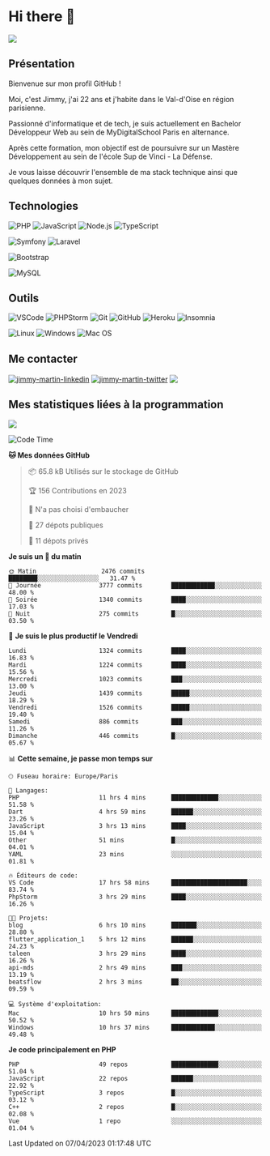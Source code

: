 # Hi there 👋

![](https://komarev.com/ghpvc/?username=jimmy-martin&color=1a1b27)

<!--
**jimmy-martin/jimmy-martin** is a ✨ _special_ ✨ repository because its `README.md` (this file) appears on your GitHub profile.

Here are some ideas to get you started:

- 🔭 I’m currently working on ...
- 🌱 I’m currently learning ...
- 👯 I’m looking to collaborate on ...
- 🤔 I’m looking for help with ...
- 💬 Ask me about ...
- 📫 How to reach me: ...
- 😄 Pronouns: ...
- ⚡ Fun fact: ...
-->

## Présentation

Bienvenue sur mon profil GitHub !

Moi, c'est Jimmy, j'ai 22 ans et j'habite dans le Val-d'Oise en région parisienne.

Passionné d'informatique et de tech, je suis actuellement en Bachelor Développeur Web au sein de MyDigitalSchool Paris en alternance.

Après cette formation, mon objectif est de poursuivre sur un Mastère Développement au sein de l'école Sup de Vinci - La Défense.

Je vous laisse découvrir l'ensemble de ma stack technique ainsi que quelques données à mon sujet.

## Technologies

<div>

![PHP](https://img.shields.io/badge/PHP-777BB4?style=for-the-badge&logo=php&logoColor=white) ![JavaScript](https://img.shields.io/badge/JavaScript-F7DF1E?style=for-the-badge&logo=javascript&logoColor=black) ![Node.js](https://img.shields.io/badge/Node.js-43853D?style=for-the-badge&logo=node.js&logoColor=white) ![TypeScript](https://img.shields.io/badge/TypeScript-007ACC?style=for-the-badge&logo=typescript&logoColor=white)

</div>
<div>

![Symfony](https://img.shields.io/badge/Symfony-092E20?style=for-the-badge&logo=symfony&logoColor=white) ![Laravel](https://img.shields.io/badge/Laravel-FF2D20?style=for-the-badge&logo=laravel&logoColor=white)

</div>
<div>

![Bootstrap](https://img.shields.io/badge/Bootstrap-563D7C?style=for-the-badge&logo=bootstrap&logoColor=white)

</div>
<div>

![MySQL](https://img.shields.io/badge/MySQL-4479A1?style=for-the-badge&logo=mysql&logoColor=white)

</div>

## Outils

![VSCode](https://img.shields.io/badge/VSCode-007ACC?style=for-the-badge&logo=visual-studio-code&logoColor=white)
![PHPStorm](http://img.shields.io/badge/-PHPStorm-181717?style=for-the-badge&logo=phpstorm&logoColor=white)
![Git](https://img.shields.io/badge/Git-E44C30?style=for-the-badge&logo=git&logoColor=white)
![GitHub](https://img.shields.io/badge/GitHub-100000?style=for-the-badge&logo=github&logoColor=white)
![Heroku](https://img.shields.io/badge/Heroku-6762a6?style=for-the-badge&logo=heroku&logoColor=white)
![Insomnia](https://img.shields.io/badge/Insomnia-5600cd?style=for-the-badge&logo=insomnia&logoColor=white)

![Linux](https://img.shields.io/badge/Linux-FCC624?style=for-the-badge&logo=linux&logoColor=white)
![Windows](https://img.shields.io/badge/Windows-0078D6?style=for-the-badge&logo=windows&logoColor=white)
![Mac OS](https://img.shields.io/badge/mac%20os-000000?style=for-the-badge&logo=apple&logoColor=white)

## Me contacter

<p>
<a href="https://www.linkedin.com/in/jimmy-martin-dev/" target="blank"><img align="center" src="https://img.shields.io/badge/-LinkedIn-0077B5?style=for-the-badge&logo=Linkedin&logoColor=white&link=https://www.linkedin.com/in/jimmy-martin-dev/" alt="jimmy-martin-linkedin"/></a>
<a href="https://twitter.com/jimmydev_" target="blank"><img align="center" src="https://img.shields.io/badge/-Twitter-1DA1F2?style=for-the-badge&logo=Twitter&logoColor=white&link=https://twitter.com/jimmydev_" alt="jimmy-martin-twitter"/></a>
 <a href="mailto:jimmy.martin952@gmail.com" target="blank"><img align="center" src="https://img.shields.io/badge/gmail-D14836?style=for-the-badge&logo=gmail&logoColor=white" /></a>
</p>

## Mes statistiques liées à la programmation

<a href="https://github-readme-stats.vercel.app/api/top-langs/?username=jimmy-martin&layout=compact">
  <img align="center" src="https://github-readme-stats.vercel.app/api/top-langs/?username=jimmy-martin&layout=compact"/>
</a>



<!--START_SECTION:waka-->
![Code Time](http://img.shields.io/badge/Code%20Time-1%2C717%20hrs-blue)

**🐱 Mes données GitHub** 

> 📦 65.8 kB Utilisés sur le stockage de GitHub 
 > 
> 🏆 156 Contributions en 2023
 > 
> 🚫 N'a pas choisi d'embaucher
 > 
> 📜 27 dépots publiques 
 > 
> 🔑 11 dépots privés 
 > 
**Je suis un 🐤 du matin** 

```text
🌞 Matin                  2476 commits        ████████░░░░░░░░░░░░░░░░░   31.47 % 
🌆 Journée                3777 commits        ████████████░░░░░░░░░░░░░   48.00 % 
🌃 Soirée                 1340 commits        ████░░░░░░░░░░░░░░░░░░░░░   17.03 % 
🌙 Nuit                   275 commits         █░░░░░░░░░░░░░░░░░░░░░░░░   03.50 % 
```
📅 **Je suis le plus productif le Vendredi** 

```text
Lundi                    1324 commits        ████░░░░░░░░░░░░░░░░░░░░░   16.83 % 
Mardi                    1224 commits        ████░░░░░░░░░░░░░░░░░░░░░   15.56 % 
Mercredi                 1023 commits        ███░░░░░░░░░░░░░░░░░░░░░░   13.00 % 
Jeudi                    1439 commits        █████░░░░░░░░░░░░░░░░░░░░   18.29 % 
Vendredi                 1526 commits        █████░░░░░░░░░░░░░░░░░░░░   19.40 % 
Samedi                   886 commits         ███░░░░░░░░░░░░░░░░░░░░░░   11.26 % 
Dimanche                 446 commits         █░░░░░░░░░░░░░░░░░░░░░░░░   05.67 % 
```


📊 **Cette semaine, je passe mon temps sur** 

```text
🕑︎ Fuseau horaire: Europe/Paris

💬 Langages: 
PHP                      11 hrs 4 mins       █████████████░░░░░░░░░░░░   51.58 % 
Dart                     4 hrs 59 mins       ██████░░░░░░░░░░░░░░░░░░░   23.26 % 
JavaScript               3 hrs 13 mins       ████░░░░░░░░░░░░░░░░░░░░░   15.04 % 
Other                    51 mins             █░░░░░░░░░░░░░░░░░░░░░░░░   04.01 % 
YAML                     23 mins             ░░░░░░░░░░░░░░░░░░░░░░░░░   01.81 % 

🔥 Éditeurs de code: 
VS Code                  17 hrs 58 mins      █████████████████████░░░░   83.74 % 
PhpStorm                 3 hrs 29 mins       ████░░░░░░░░░░░░░░░░░░░░░   16.26 % 

🐱‍💻 Projets: 
blog                     6 hrs 10 mins       ███████░░░░░░░░░░░░░░░░░░   28.80 % 
flutter_application_1    5 hrs 12 mins       ██████░░░░░░░░░░░░░░░░░░░   24.23 % 
taleen                   3 hrs 29 mins       ████░░░░░░░░░░░░░░░░░░░░░   16.26 % 
api-mds                  2 hrs 49 mins       ███░░░░░░░░░░░░░░░░░░░░░░   13.19 % 
beatsflow                2 hrs 3 mins        ██░░░░░░░░░░░░░░░░░░░░░░░   09.59 % 

💻 Système d'exploitation: 
Mac                      10 hrs 50 mins      █████████████░░░░░░░░░░░░   50.52 % 
Windows                  10 hrs 37 mins      ████████████░░░░░░░░░░░░░   49.48 % 
```

**Je code principalement en PHP** 

```text
PHP                      49 repos            █████████████░░░░░░░░░░░░   51.04 % 
JavaScript               22 repos            ██████░░░░░░░░░░░░░░░░░░░   22.92 % 
TypeScript               3 repos             █░░░░░░░░░░░░░░░░░░░░░░░░   03.12 % 
C++                      2 repos             █░░░░░░░░░░░░░░░░░░░░░░░░   02.08 % 
Vue                      1 repo              ░░░░░░░░░░░░░░░░░░░░░░░░░   01.04 % 
```




 Last Updated on 07/04/2023 01:17:48 UTC
<!--END_SECTION:waka-->


